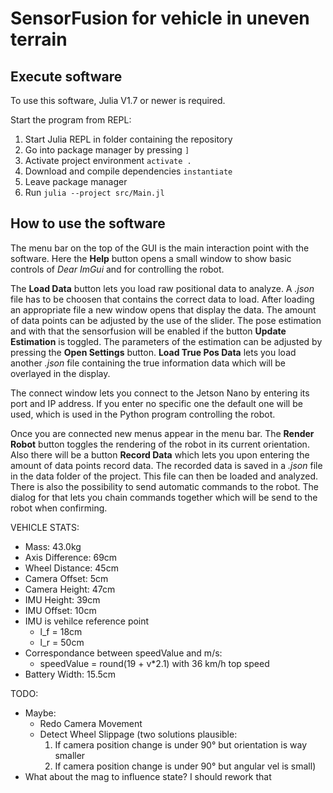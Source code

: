 # SensorFusion for vehicle in uneven terrain

## Execute software
To use this software, Julia V1.7 or newer is required. 

Start the program from REPL: 
1. Start Julia REPL in folder containing the repository
2. Go into package manager by pressing `]`
3. Activate project environment `activate .`
4. Download and compile dependencies `instantiate`
5. Leave package manager
6. Run `julia --project src/Main.jl`

## How to use the software
The menu bar on the top of the GUI is the main interaction point with the software. Here the __Help__ button
opens a small window to show basic controls of _Dear ImGui_ and for controlling the robot. 

The __Load Data__ button lets you load raw positional data to analyze. A _.json_ file has to be choosen that contains the
correct data to load. After loading an appropriate file a new window opens that display the data. The amount of data points can be adjusted by the use of the slider. The pose estimation and with that the sensorfusion will be enabled if
the button __Update Estimation__ is toggled. The parameters of the estimation can be adjusted by pressing the __Open Settings__
button. __Load True Pos Data__ lets you load another _.json_ file containing the true information data which will be overlayed
in the display. 

The connect window lets you connect to the Jetson Nano by entering its port and IP address. If you enter no specific one
the default one will be used, which is used in the Python program controlling the robot.

Once you are connected new menus appear in the menu bar. The __Render Robot__ button toggles the rendering of the robot in
its current orientation. Also there will be a button __Record Data__ which lets you upon entering the amount of data points record data. The recorded data is saved in a _.json_ file in the data folder of the project. This file can then be loaded and
analyzed. 
There is also the possibility to send automatic commands to the robot. The dialog for that lets you chain commands together
which will be send to the robot when confirming.


VEHICLE STATS:
- Mass: 43.0kg
- Axis Difference: 69cm
- Wheel Distance: 45cm
- Camera Offset: 5cm
- Camera Height: 47cm
- IMU Height: 39cm
- IMU Offset: 10cm
- IMU is vehilce reference point 
    - l_f = 18cm
    - l_r = 50cm
- Correspondance between speedValue and m/s:
    - speedValue = round(19 + v*2.1) with 36 km/h top speed
- Battery Width: 15.5cm

TODO:
- Maybe:
    - Redo Camera Movement
    - Detect Wheel Slippage (two solutions plausible:
        1. If camera position change is under 90° but orientation is way smaller
        2. If camera position change is under 90° but angular vel is small)
- What about the mag to influence state? I should rework that

